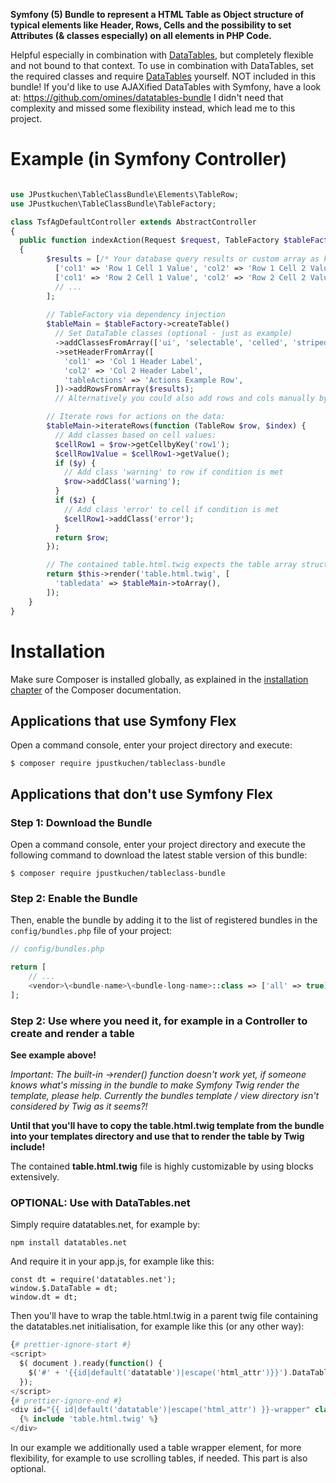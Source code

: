 **Symfony (5) Bundle to represent a HTML Table as Object structure of typical elements like Header, Rows, Cells and the possibility to set Attributes (& classes especially) on all elements in PHP Code.**

Helpful especially in combination with [DataTables](https://datatables.net/), but completely flexible and not bound to that context. To use in combination with DataTables, set the required classes and require [DataTables](https://datatables.net/) yourself. NOT included in this bundle!
If you'd like to use AJAXified DataTables with Symfony, have a look at: https://github.com/omines/datatables-bundle
I didn't need that complexity and missed some flexibility instead, which lead me to this project.

# Example (in Symfony Controller)
```php

use JPustkuchen\TableClassBundle\Elements\TableRow;
use JPustkuchen\TableClassBundle\TableFactory;

class TsfAgDefaultController extends AbstractController
{
  public function indexAction(Request $request, TableFactory $tableFactory): Response
  {
        $results = [/* Your database query results or custom array as keyed array with row keys as value keys */
          ['col1' => 'Row 1 Cell 1 Value', 'col2' => 'Row 1 Cell 2 Value'],
          ['col1' => 'Row 2 Cell 1 Value', 'col2' => 'Row 2 Cell 2 Value'],
          // ...
        ];
        
        // TableFactory via dependency injection
        $tableMain = $tableFactory->createTable()
          // Set DataTable classes (optional - just as example)
          ->addClassesFromArray(['ui', 'selectable', 'celled', 'striped', 'stackable', 'table'])
          ->setHeaderFromArray([
            'col1' => 'Col 1 Header Label',
            'col2' => 'Col 2 Header Label',
            'tableActions' => 'Actions Example Row',
          ])->addRowsFromArray($results);
          // Alternatively you could also add rows and cols manually by ->addRow() or ->addColumn().

        // Iterate rows for actions on the data:
        $tableMain->iterateRows(function (TableRow $row, $index) {
          // Add classes based on cell values:
          $cellRow1 = $row->getCellbyKey('row1');
          $cellRow1Value = $cellRow1->getValue();
          if ($y) {
            // Add class 'warning' to row if condition is met
            $row->addClass('warning');
          }
          if ($z) {
            // Add class 'error' to cell if condition is met
            $cellRow1->addClass('error');
          }
          return $row;
        });

        // The contained table.html.twig expects the table array structure in the key 'tabledata':
        return $this->render('table.html.twig', [
          'tabledata' => $tableMain->toArray(),
        ]);
    }
}
```

# Installation

Make sure Composer is installed globally, as explained in the
[installation chapter](https://getcomposer.org/doc/00-intro.md)
of the Composer documentation.

## Applications that use Symfony Flex

Open a command console, enter your project directory and execute:

```console
$ composer require jpustkuchen/tableclass-bundle
```

## Applications that don't use Symfony Flex

### Step 1: Download the Bundle

Open a command console, enter your project directory and execute the
following command to download the latest stable version of this bundle:

```console
$ composer require jpustkuchen/tableclass-bundle
```

### Step 2: Enable the Bundle

Then, enable the bundle by adding it to the list of registered bundles
in the `config/bundles.php` file of your project:

```php
// config/bundles.php

return [
    // ...
    <vendor>\<bundle-name>\<bundle-long-name>::class => ['all' => true],
];
```

### Step 2: Use where you need it, for example in a Controller to create and render a table

**See example above!**

*Important: The built-in ->render() function doesn't work yet, if someone knows what's missing in the bundle to make Symfony Twig render the template, please help. Currently the bundles template / view directory isn't considered by Twig as it seems?!*

**Until that you'll have to copy the table.html.twig template from the bundle into your templates directory and use that to render the table by Twig include!**

The contained **table.html.twig** file is highly customizable by using blocks extensively.

### OPTIONAL: Use with DataTables.net

Simply require datatables.net, for example by:
~~~
npm install datatables.net
~~~

And require it in your app.js, for example like this:
~~~
const dt = require('datatables.net');
window.$.DataTable = dt;
window.dt = dt;
~~~

Then you'll have to wrap the table.html.twig in a parent twig file containing the datatables.net initialisation, for example like this (or any other way):
```php
{# prettier-ignore-start #}
<script>
  $( document ).ready(function() {
    $('#' + '{{id|default('datatable')|escape('html_attr')}}').DataTable({/* Optional datatables.net Options */});
  });
</script>
{# prettier-ignore-end #}
<div id="{{ id|default('datatable')|escape('html_attr') }}-wrapper" class="datatable-wrapper">
  {% include 'table.html.twig' %}
</div>
```
In our example we additionally used a table wrapper element, for more flexibility, for example to use scrolling tables, if needed. This part is also optional.
